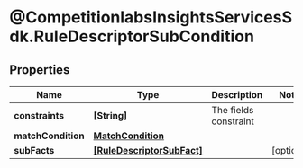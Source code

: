 # @CompetitionlabsInsightsServicesSdk.RuleDescriptorSubCondition

## Properties

Name | Type | Description | Notes
------------ | ------------- | ------------- | -------------
**constraints** | **[String]** | The fields constraint | 
**matchCondition** | [**MatchCondition**](MatchCondition.md) |  | 
**subFacts** | [**[RuleDescriptorSubFact]**](RuleDescriptorSubFact.md) |  | [optional] 


